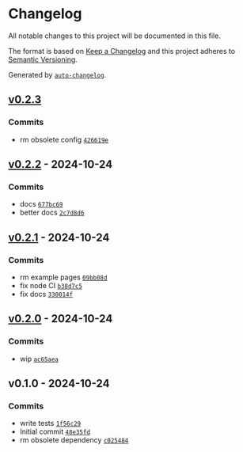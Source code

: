 # Changelog

All notable changes to this project will be documented in this file.

The format is based on [Keep a Changelog](https://keepachangelog.com/en/1.0.0/)
and this project adheres to [Semantic Versioning](https://semver.org/spec/v2.0.0.html).

Generated by [`auto-changelog`](https://github.com/CookPete/auto-changelog).

## [v0.2.3](https://github.com/nichoth/session-cookie/compare/v0.2.2...v0.2.3)

### Commits

- rm obsolete config [`426619e`](https://github.com/nichoth/session-cookie/commit/426619eb0930345cb5a607aa4202f96033cbc262)

## [v0.2.2](https://github.com/nichoth/session-cookie/compare/v0.2.1...v0.2.2) - 2024-10-24

### Commits

- docs [`677bc69`](https://github.com/nichoth/session-cookie/commit/677bc696b59ea1cd9fa634b13590c2ddad0e6010)
- better docs [`2c7d8d6`](https://github.com/nichoth/session-cookie/commit/2c7d8d68337d709f5a734b87849be456c3fb694e)

## [v0.2.1](https://github.com/nichoth/session-cookie/compare/v0.2.0...v0.2.1) - 2024-10-24

### Commits

- rm example pages [`09bb08d`](https://github.com/nichoth/session-cookie/commit/09bb08d2528f247437e60bc131db007dc6f664f4)
- fix node CI [`b38d7c5`](https://github.com/nichoth/session-cookie/commit/b38d7c56f6b21c8461c1841f8ca026915ae43cbd)
- fix docs [`330014f`](https://github.com/nichoth/session-cookie/commit/330014f92d972486007ac612c0f7a748d28dde0f)

## [v0.2.0](https://github.com/nichoth/session-cookie/compare/v0.1.0...v0.2.0) - 2024-10-24

### Commits

- wip [`ac65aea`](https://github.com/nichoth/session-cookie/commit/ac65aea09ce0f739eaae7928769d7558b539aa90)

## v0.1.0 - 2024-10-24

### Commits

- write tests [`1f56c29`](https://github.com/nichoth/session-cookie/commit/1f56c2984f4e7c57d9bc958b52a9454cc22e0140)
- Initial commit [`48e35fd`](https://github.com/nichoth/session-cookie/commit/48e35fd9c5d3643048d7aaea4a2267ed7bdf5e02)
- rm obsolete dependency [`c025484`](https://github.com/nichoth/session-cookie/commit/c025484986f83d9e4170dc2ea86873b3182f3921)
